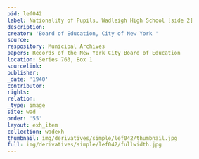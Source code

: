 ```yaml
---
pid: lef042
label: Nationality of Pupils, Wadleigh High School [side 2]
description:
creator: 'Board of Education, City of New York '
source:
respository: Municipal Archives
papers: Records of the New York City Board of Education
location: Series 763, Box 1
sourcelink:
publisher:
_date: '1940'
contributor:
rights:
relation:
_type: image
site: wad
order: '55'
layout: exh_item
collection: wadexh
thumbnail: img/derivatives/simple/lef042/thumbnail.jpg
full: img/derivatives/simple/lef042/fullwidth.jpg
---
```

